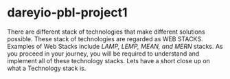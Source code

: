 # dareyio-pbl-project1

There are different stack of technologies that make different solutions possible. These stack of technologies are regarded as WEB STACKS. Examples of Web Stacks include *LAMP, LEMP, MEAN, and MERN* stacks. As you proceed in your journey, you will be required to understand and implement all of these technology stacks. Lets have a short close up on what a Technology stack is.

